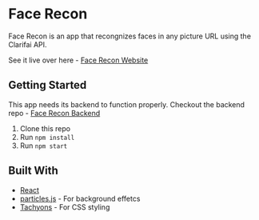 # Face Recon

Face Recon is an app that recongnizes faces in any picture URL using the Clarifai API.

See it live over here - [Face Recon Website](https://face-recon-app.herokuapp.com/)

## Getting Started

This app needs its backend to function properly. 
Checkout the backend repo - [Face Recon Backend](https://github.com/guvarallo/facerecognition-api)

1. Clone this repo
2. Run `npm install`
3. Run `npm start`

## Built With

* [React](https://reactjs.org/)
* [particles.js](https://github.com/VincentGarreau/particles.js/) - For background effetcs
* [Tachyons](http://tachyons.io/) - For CSS styling

